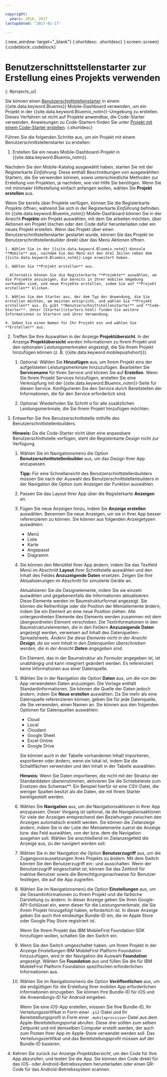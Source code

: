 ```yaml
---

copyright:
  years: 2016, 2017
lastupdated: "2017-01-17"

---
```

{:new_window: target="_blank"}
{:shortdesc: .shortdesc}
{:screen:.screen}
{:codeblock:.codeblock}

# Benutzerschnittstellenstarter zur Erstellung eines Projekts verwenden
{: #projects_ui}

Sie können einen [Benutzerschnittstellenstarter](starters.html#UI_Starter) in einem {{site.data.keyword.Bluemix}} Mobile-Dashboard verwenden, um ein Projekt in der {{site.data.keyword.Bluemix_notm}}-Umgebung zu erstellen. Dieses Verfahren ist nicht auf Projekte anwendbar, die Code-Starter verwenden. Anweisungen zu Code-Startern finden Sie unter [Projekt mit einem Code-Starter erstellen](projects_code.html).
{:shortdesc}

Führen Sie die folgenden Schritte aus, um ein Projekt mit einem Benutzerschnittstellenstarter zu erstellen:

1. Erstellen Sie ein neues Mobile-Dashboard-Projekt in {{site.data.keyword.Bluemix_notm}}.

 Nachdem Sie den Mobile-Katalog ausgewählt haben, starten Sie mit der Registerkarte *Einführung*. Diese enthält Beschreibungen von ausgewählten Startern, die Sie verwenden können, sowie unterschiedliche Methoden zur Erstellung von Projekten, je nachdem, wie viel Hilfe Sie benötigen. Wenn Sie mit minimaler Hilfestellung einfach anfangen wollen, wählen Sie **Projekt erstellen** aus.

 Wenn Sie bereits über Projekte verfügen, können Sie die Registerkarte *Projekte* öffnen, während Sie sich in der Registerkarte *Einführung* befinden. Im {{site.data.keyword.Bluemix_notm}} Mobile-Dashboard können Sie in der Ansicht **Projekte** ein Projekt auswählen, mit dem Sie arbeiten möchten, über *Aktionen* ein Projekt löschen oder den Code dafür herunterladen oder ein neues Projekt erstellen. Wenn das Projekt über einen Benutzerschnittstellenstarter gestartet wurde, können Sie das Projekt im Benutzerschnittstellenbuilder direkt über das Menü *Aktionen* öffnen. 

	1. Wählen Sie in der {{site.data.keyword.Bluemix_notm}}-Konsole **Mobile** aus, nachdem Sie das Menü mit den drei Zeilen neben dem {{site.data.keyword.Bluemix_notm}}-Logo erweitert haben. 
	
	2. Wählen Sie **Projekt erstellen** aus. 

	  Alternativ können Sie die Registerkarte **Projekte** auswählen, um die Projekte anzuzeigen, die bereits in Ihrer mobilen Umgebung vorhanden sind, und neue Projekte erstellen, indem Sie auf **Projekt erstellen** klicken. 

	3. Wählen Sie den Starter aus, der dem Typ der Anwendung, die Sie erstellen möchten, am meisten entspricht, und wählen Sie **Projekt erstellen** aus. Es gibt **Benutzerschnittstellenstarter** und **Code-Starter**. Unter [Starter](starters.html) finden Sie weitere Informationen zu Startern und ihrer Verwendung. 
	
	4. Geben Sie einen Namen für Ihr Projekt ein und wählen Sie **Erstellen** aus.
	
2. Treffen Sie Ihre Auswahlen in der Anzeige **Projektübersicht**.  In der Anzeige **Projektübersicht** werden Informationen zu Ihrem Projekt und den optionalen Leistungsmerkmalen angezeigt, die Sie Ihrem Projekt hinzufügen können (z. B. {{site.data.keyword.mobilepushshort}}).  

	1. Optional: Wählen Sie **Hinzufügen** aus, um Ihrem Projekt eins der aufgelisteten Leistungsmerkmale hinzuzufügen. Bearbeiten Sie **Servicename** für Ihren Service und klicken Sie auf **Erstellen**. Wenn Sie Ihrem Projekt Services hinzufügen, erstellen Sie eine Verknüpfung mit der {{site.data.keyword.Bluemix_notm}}-Seite für diesen Service. Konfigurieren Sie den Service durch Bereitstellen der Informationen, die für den Service erforderlich sind.
	
	2. Optional: Wiederholen Sie Schritt *a* für alle zusätzlichen Leistungsmerkmale, die Sie Ihrem Projekt hinzufügen möchten. 

3. Entwerfen Sie Ihre Benutzerschnittstelle mithilfe des Benutzerschnittstellenbuilders.

   **Hinweis:** Da die Code-Starter nicht über eine anpassbare Benutzerschnittstelle verfügen, steht die Registerkarte *Design* nicht zur Verfügung.

    1. Wählen Sie im Navigationsmenü die Option **Benutzerschnittstellenbuilder** aus, um das Design Ihrer App anzupassen. 
	
		**Tipp:** Für eine Schnellansicht des Benutzerschnittstellenbuilders müssen Sie nach der Auswahl des Benutzerschnittstellenbuilders in der Navigation die Option zum Anzeigen der Funktion auswählen. 
	
	2. Passen Sie das Layout Ihrer App über die Registerkarte **Anzeigen** an.
	
	3. Fügen Sie neue Anzeigen hinzu, indem Sie **Anzeige erstellen** auswählen. Benennen Sie neue Anzeigen, um sie in Ihrer App besser referenzieren zu können. Sie können aus folgenden Anzeigetypen auswählen: 
		* Menü
		* Liste
		* Karte
		* Angepasst 
		* Diagramm
		
	4. Sie können den Menütitel Ihrer App ändern, indem Sie das Textfeld *Menü* im Abschnitt **Layout** Ihrer Schnittstelle auswählen und den Inhalt des Feldes **Anzuzeigende Daten** ersetzen. Zeigen Sie Ihre Aktualisierungen im Abschnitt für simulierte Geräte an.
	
		Aktualisieren Sie die Designelemente, indem Sie sie einzeln auswählen und gegebenenfalls die Informationen aktualisieren. Diese Elemente werden im Baumstrukturformat angezeigt. Sie können die Reihenfolge oder die Position der Menüelemente ändern, indem Sie ein Element an eine neue Position ziehen. Alle untergeordneten Elemente des Elements werden zusammen mit dem übergeordneten Element verschoben. Die Textinformationen in den Baumstrukturelementen, die in den Feldern **Anzuzeigende Daten** angezeigt werden, verweisen auf Inhalt des Datenquellen-Spreadsheets. *Ändern Sie diese Elemente nicht in der Ansicht **Design**, da sie vom Inhalt in den Datenquellen überschrieben werden, die in der Ansicht **Daten** angegeben sind.* 
		
		Ein Element, das in der Baumstruktur als *Formular* angegeben ist, ist unabhängig und kann integriert geändert werden. Es referenziert keine Informationen aus einer Datenquelle.
	
	5. Wählen Sie in der Navigation die Option **Daten** aus, um die von der App verwendeten Daten anzuzeigen. Die Vorlage enthält Standardinformationen. Sie können die Quelle der Daten jedoch ändern, indem Sie **Neue erstellen** auswählen. Da Sie mehr als eine Datenquelle referenzieren können, geben Sie für jede Datenquelle, die Sie verwenden, einen Namen an. Sie können aus den folgenden Optionen für Datenquellen auswählen:
		* Cloud
		* Local
		* Cloudant
		* Google Sheet
		* Excel Online
		* Google Drive
	
		Sie können auch in der Tabelle vorhandenen Inhalt importieren, exportieren oder ändern, wenn sie lokal ist, indem Sie die Schaltflächen verwenden und den Inhalt in der Tabelle auswählen.
	     
		**Hinweis:** Wenn Sie Daten importieren, die nicht mit der Struktur der Standarddaten übereinstimmen, aktivieren Sie die Schiebeleiste zum Ersetzen des Schemas**. Ein Beispiel hierfür ist eine CSV-Datei, die weniger Spalten besitzt als die Daten, die mit Ihrem Starter bereitgestellt werden.
		 
	6. Wählen Sie **Navigation** aus, um die Navigationsaktionen in Ihrer App anzupassen. Dieser Vorgang ist optional, da die Navigationsaktionen für viele der Anzeigen entsprechend den Beziehungen zwischen den Anzeigen automatisch erstellt werden. Sie können die Zielanzeige ändern, indem Sie in der Liste der Menüelemente zuerst die Anzeige bzw. das Feld auswählen, *von* der bzw. dem die Navigation ausgehen soll. Wählen Sie anschließend im Zielanzeigefeld die Anzeige aus, *zu* der navigiert werden soll. 
		 
	7. Wählen Sie in der Navigation die Option **Benutzerzugriff** aus, um die Zugangsvoraussetzungen Ihres Projekts zu ändern. Mit dem Switch können Sie den Benutzerzugriff ein- und ausschalten. Wenn der Benutzerzugriff eingeschaltet ist, können Sie das Zeitlimit für inaktive Benutzer sowie die Berechtigungsnachweise für Benutzer festlegen, die auf die App zugreifen.
	
	8. Wählen Sie im Navigationsmenü die Option **Einstellungen** aus, um die Gesamtinformationen zu Ihrem Projekt und die farbliche Darstellung zu ändern. In dieser Anzeige geben Sie Ihren Google-API-Schlüssel ein, wenn dieser für die Leistungsmerkmale, die Sie Ihrem Projekt hinzugefügt haben, erforderlich ist. In dieser Anzeige geben Sie auch Ihre eindeutige Bundle-ID ein, die im Apple Store oder Google Play Store registriert ist.
	
		Wenn Sie Ihrem Projekt das IBM MobileFirst Foundation-SDK hinzufügen wollen, schalten Sie den Switch ein.
		
	9. Wenn Sie den Switch umgeschaltet haben, um Ihrem Projekt in der Anzeige *Einstellungen* IBM MobileFirst Platform Foundation hinzuzufügen, wird in der Navigation die Auswahl **Foundation** angezeigt. Wählen Sie **Foundation** aus und füllen Sie die für IBM MobileFirst Platform Foundation spezifischen erforderlichen Informationen aus.
	
	10. Wählen Sie im Navigationsmenü die Option **Veröffentlichen** aus, um die endgültigen für die Erstellung Ihrer mobilen App erforderlichen Informationen einzugeben. Sie können Ihre Bundle-ID für iOS und die Anwendungs-ID für Android eingeben.
	
		Wenn Sie eine iOS-App erstellen, müssen Sie Ihre Bundle-ID, Ihr Verteilungszertifikat in Form einer `.p12`-Datei und Ihr Bereitstellungsprofil in Form einer `.mobileprovision`-Datei aus dem Apple-Bereitstellungsportal abrufen. Diese drei sollten zum selben Zeitpunkt und mit demselben Computer erstellt werden, der auch zum Posten Ihrer App im Apple-Store verwendet werden soll. Das Verteilungszertifikat und das Bereitstellungsprofil müssen auf der Bundle-ID basieren. 	
4. Kehren Sie zurück zur Anzeige *Projektübersicht*, um den Code für Ihre App abzurufen, und testen Sie die App. Sie können den Code direkt für das iOS- oder Android-Betriebssystem herunterladen oder einen QR-Code für das Android-Betriebssystem scannen. 


